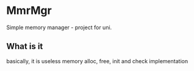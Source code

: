 # MmrMgr

Simple memory manager - project for uni.

## What is it

basically, it is useless memory alloc, free, init and check implementation
